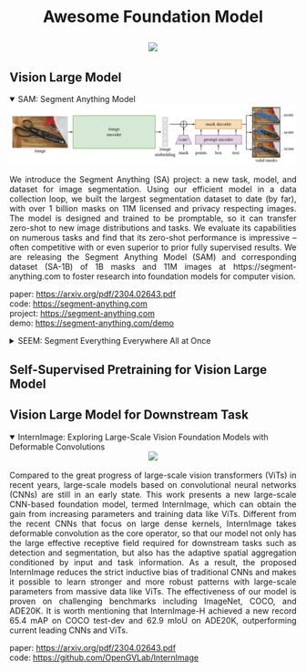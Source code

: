 # <p align="center">Awesome Foundation Model</p>  
<div align="center"><img src="assets/sam-demo.gif"/></div>  

## Vision Large Model

<details open>
<summary>SAM: Segment Anything Model</summary>
<div align="center"><img src="assets/sam.png"/></div>    
<div align="justify">
<p>
We introduce the Segment Anything (SA) project: a new task, model, and dataset for image segmentation. Using our efficient model in a data collection loop, we built the largest segmentation dataset to date (by far), with over 1 billion masks on 11M licensed and privacy respecting images. The model is designed and trained to be promptable, so it can transfer zero-shot to new image distributions and tasks. We evaluate its capabilities on numerous tasks and find that its zero-shot performance is impressive – often competitive with or even superior to prior fully supervised results. We are releasing the Segment Anything Model (SAM) and corresponding dataset (SA-1B) of 1B masks and 11M images at https://segment-anything.com to foster research into foundation models for computer vision.
 
paper: https://arxiv.org/pdf/2304.02643.pdf  
code: https://segment-anything.com  
project: https://segment-anything.com  
demo: https://segment-anything.com/demo  
</p>
</div>
</details>

<details>
<summary>SEEM: Segment Everything Everywhere All at Once</summary>
<div align="center"><img src="assets/seem.png"/></div>    
<div align="justify">
<p>
Despite the growing demand for interactive AI systems, there have been few comprehensive studies on human-AI interaction in visual understanding e.g. segmentation. Inspired by the development of prompt-based universal interfaces for LLMs, this paper presents SEEM, a promptable, interactive model for Segmenting Everything Everywhere all at once in an image. SEEM has four desiderata: i) Versatility by introducing a versatile prompting engine for different types of prompts, including points, boxes, scribbles, masks, texts, and referred regions of another image; ii) Compositionality by learning a joint visual-semantic space for visual and textual prompts to compose queries on the fly for inference as shown in Fig. 1; iii) Interactivity by incorporating learnable memory prompts to retain dialog history information via mask-guided cross-attention; and iv) Semantic-awareness by using a text encoder to encode text queries and mask labels for open-vocabulary segmentation. A comprehensive empirical study is performed to validate the effectiveness of SEEM on various segmentation tasks. SEEM shows a strong capability of generalizing to unseen user intents as it learned to compose prompts of different types in a unified representation space. In addition, SEEM can efficiently handle multiple rounds of interactions with a lightweight prompt decoder. The SEEM demo is available at https://github.com/UX-Decoder/Segment-Everything-Everywhere-All-At-Once, and the source code will be released at the same place.

paper: https://arxiv.org/pdf/2304.06718.pdf  
code: https://github.com/UX-Decoder/Segment-Everything-Everywhere-All-At-Once  
demo: https://huggingface.co/spaces/xdecoder/SEEM   
</p>
</div>
</details>


##  Self-Supervised Pretraining for Vision Large Model

##  Vision Large Model for Downstream Task
<details open>
<summary>InternImage: Exploring Large-Scale Vision Foundation Models with Deformable Convolutions</summary>
<div align="center"><img src="assets/intern-image.png"/></div>    
<div align="justify">
<p>
Compared to the great progress of large-scale vision transformers (ViTs) in recent years, large-scale models based on convolutional neural networks (CNNs) are still
in an early state. This work presents a new large-scale CNN-based foundation model, termed InternImage, which can obtain the gain from increasing parameters and training data like ViTs. Different from the recent CNNs that focus on large dense kernels, InternImage takes deformable convolution as the core operator, so that our model not only has the large effective receptive field required for downstream tasks such as detection and segmentation, but also has the adaptive spatial aggregation conditioned by input and task information. As a result, the proposed InternImage reduces the strict inductive bias of traditional CNNs and makes it possible to learn stronger and more robust patterns with large-scale parameters from massive data like ViTs. The effectiveness of our model is proven on challenging benchmarks including ImageNet, COCO, and ADE20K. It is worth mentioning that InternImage-H achieved a new record 65.4 mAP on COCO test-dev and 62.9 mIoU on ADE20K, outperforming current leading CNNs and ViTs.
 
paper: https://arxiv.org/pdf/2304.02643.pdf  
code: https://github.com/OpenGVLab/InternImage  
</p>
</div>
</details>
